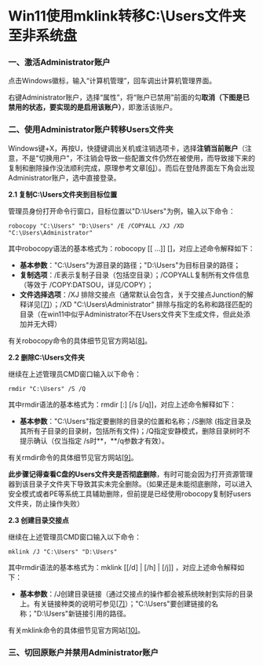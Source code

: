 # Win11使用mklink转移C:\Users文件夹至非系统盘



### **一、激活Administrator账户**

点击Windows徽标，输入“计算机管理”，回车调出计算机管理界面。

右键Administrator账户，选择“属性”，将“账户已禁用”前面的勾**取消（下图是已禁用的状态，要实现的是启用该账户）**，即激活该账户。



### **二、使用Administrator账户转移Users文件夹**

Windows键+X，再按U，快捷键调出关机或注销选项卡，选择**注销当前账户**（注意，不是"切换用户"，不注销会导致一些配置文件仍然在被使用，而导致接下来的复制和删除操作没法顺利完成，原理参考文章[[6\]](https://zhuanlan.zhihu.com/p/601679172?utm_id=0#ref_6)）。而后在登陆界面左下角会出现Administrator账户，选中直接登录。

**2.1 复制C:\Users文件夹到目标位置**

管理员身份打开命令行窗口，目标位置以"D:\Users"为例，输入以下命令：

```doscon
robocopy "C:\Users" "D:\Users" /E /COPYALL /XJ /XD "C:\Users\Administrator"
```

其中robocopy语法的基本格式为：robocopy <source> <destination> [<file>[ ...]] [<options>]，对应上述命令解释如下：

- **基本参数**："C:\Users"为源目录的路径；"D:\Users"为目标目录的路径；
- **复制选项**：/E表示复制子目录（包括空目录）；/COPYALL复制所有文件信息（等效于 /COPY:DATSOU，详见/COPY）；
- **文件选择选项**：/XJ 排除交接点（通常默认会包含，关于交接点Junction的解释详见[[7\]](https://zhuanlan.zhihu.com/p/601679172?utm_id=0#ref_7)）；/XD "C:\Users\Administrator" 排除与指定的名称和路径匹配的目录（在win11中似乎Administrator不在Users文件夹下生成文件，但此处添加并无大碍）

有关robocopy命令的具体细节见官方网站[[8\]](https://zhuanlan.zhihu.com/p/601679172?utm_id=0#ref_8)。

**2.2 删除C:\Users文件夹**

继续在上述管理员CMD窗口输入以下命令：

```text
rmdir "C:\Users" /S /Q
```

其中rmdir语法的基本格式为：rmdir [<drive>:]<path> [/s [/q]]，对应上述命令解释如下：

- **基本参数**："C:\Users"指定要删除的目录的位置和名称；/S删除 (指定目录及其所有子目录的目录树，包括所有文件)；/Q指定安静模式，删除目录树时不提示确认（仅当指定 /s时**，**/q参数才有效）。

有关rmdir命令的具体细节见官方网站[[9\]](https://zhuanlan.zhihu.com/p/601679172?utm_id=0#ref_9)。

**此步骤记得查看C盘的Users文件夹是否彻底删除**，有时可能会因为打开资源管理器到该目录子文件夹下导致其实未完全删除。（如果还是未能彻底删除，可以进入安全模式或者PE等系统工具辅助删除，但前提是已经使用robocopy复制好users文件夹，防止操作失败）

**2.3 创建目录交接点**

继续在上述管理员CMD窗口输入以下命令：

```text
mklink /J "C:\Users" "D:\Users"
```

其中rmdir语法的基本格式为：mklink [[/d] | [/h] | [/j]] <link> <target>，对应上述命令解释如下：

- **基本参数**：/J创建目录链接（通过交接点的操作都会被系统映射到实际的目录上。有关链接种类的说明可参见[[7\]](https://zhuanlan.zhihu.com/p/601679172?utm_id=0#ref_7)）；"C:\Users"要创建链接的名称；"D:\Users"新链接引用的路径。

有关mklink命令的具体细节见官方网站[[10\]](https://zhuanlan.zhihu.com/p/601679172?utm_id=0#ref_10)。

### **三、切回原账户并禁用Administrator账户**